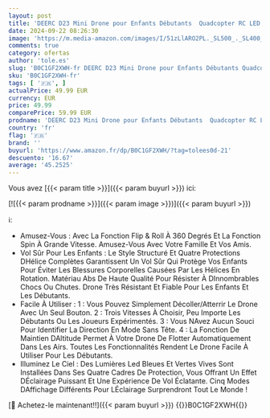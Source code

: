 ```yaml
---
layout: post
title: 'DEERC D23 Mini Drone pour Enfants Débutants  Quadcopter RC LED avec Maintien de L altitude  Mode sans Tête  3D Flip  Protection Complète  Facile à Utiliser Cadeaux Jouets pour Garçons  Filles  Blanc'
date: 2024-09-22 08:26:30
image: 'https://m.media-amazon.com/images/I/51zLlARO2PL._SL500_._SL400_.jpg'
comments: true
category: ofertas
author: 'tole.es'
slug: 'B0C1GF2XWH-fr DEERC D23 Mini Drone pour Enfants Débutants Quadcopter RC...'
sku: 'B0C1GF2XWH-fr'
tags: [ '🇫🇷', ]
actualPrice: 49.99 EUR
currency: EUR
price: 49.99
comparePrice: 59.99 EUR
prodname: 'DEERC D23 Mini Drone pour Enfants Débutants  Quadcopter RC LED avec Maintien de L altitude  Mode sans Tête  3D Flip  Protection Complète  Facile à Utiliser Cadeaux Jouets pour Garçons  Filles  Blanc'
country: 'fr'
flag: '🇫🇷'
brand: ''
buyurl: 'https://www.amazon.fr/dp/B0C1GF2XWH/?tag=tolees0d-21'
descuento: '16.67'
average: '45.2525'
---
```


Vous avez [{{< param title >}}]({{< param buyurl >}}) ici:

[![{{< param prodname >}}]({{< param image >}})]({{< param buyurl >}})

ℹ️:

- Amusez-Vous : Avec La Fonction Flip & Roll À 360 Degrés Et La Fonction Spin À Grande Vitesse. Amusez-Vous Avec Votre Famille Et Vos Amis.
- Vol Sûr Pour Les Enfants : Le Style Structuré Et Quatre Protections DHélice Complètes Garantissent Un Vol Sûr Qui Protège Vos Enfants Pour Éviter Les Blessures Corporelles Causées Par Les Hélices En Rotation. Matériau Abs De Haute Qualité Pour Résister À DInnombrables Chocs Ou Chutes. Drone Très Résistant Et Fiable Pour Les Enfants Et Les Débutants.
- Facile À Utiliser : 1 : Vous Pouvez Simplement Décoller/Atterrir Le Drone Avec Un Seul Bouton. 2 : Trois Vitesses À Choisir, Peu Importe Les Débutants Ou Les Joueurs Expérimentés. 3 : Vous NAvez Aucun Souci Pour Identifier La Direction En Mode Sans Tête. 4 : La Fonction De Maintien DAltitude Permet À Votre Drone De Flotter Automatiquement Dans Les Airs. Toutes Les Fonctionnalités Rendent Le Drone Facile À Utiliser Pour Les Débutants.
- Illuminez Le Ciel : Des Lumières Led Bleues Et Vertes Vives Sont Installées Dans Ses Quatre Cadres De Protection, Vous Offrant Un Effet DÉclairage Puissant Et Une Expérience De Vol Éclatante. Cinq Modes DAffichage Différents Pour LÉclairage Surprendront Tout Le Monde !

[🛒 Achetez-le maintenant!!]({{< param buyurl >}})
{{<world>}}B0C1GF2XWH{{</world>}}
